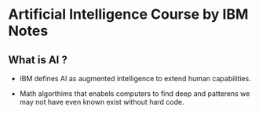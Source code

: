 # Artificial Intelligence Course by IBM Notes

## What is AI ?

- IBM defines AI as augmented intelligence to extend human capabilities.

- Math algorthims that enabels computers to find deep and patterens we may not have even known exist without hard code.
